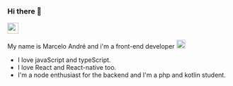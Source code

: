 ### Hi there 👋


<a href="http://www.linkedin.com/in/marceloasn28">
  <img src="https://image.flaticon.com/icons/svg/1409/1409945.svg" width="25" />
</a>
<br/>

<div align-items="center">
<p>My name is Marcelo André and i'm a front-end developer <img src="https://image.flaticon.com/icons/svg/919/919828.svg" width="20" /></P>
</div>

- I love javaScript and typeScript.<br/>
- I love React and React-native too.<br/>
- I'm a node enthusiast for the backend and I'm a php and kotlin student.
